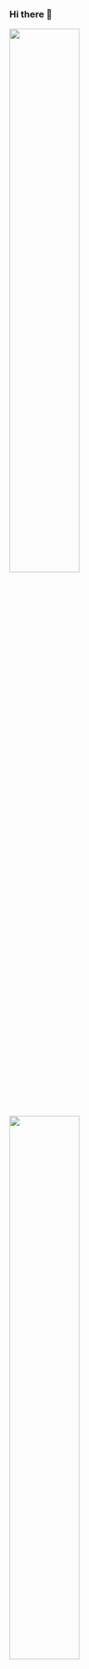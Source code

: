 ### Hi there 👋

<!--
**sbrj/sbrj** is a ✨ _special_ ✨ repository because its `README.md` (this file) appears on your GitHub profile.

Here are some ideas to get you started:

- 🔭 I’m currently working on BEMOBI
- 🌱 I’m currently learning ETL Process 
- 👯 I’m looking to collaborate on Open Projects
- 💬 Ask me about Python, SQL, Apache HOP, ETL
- 😄 Pronouns: Moreba; Martino; 
- ⚡ Fun fact: the fact that its fun.
-->

<div>
    <a href="https://github.com/sbrj">
        <img height="50%" src="https://github-readme-stats.vercel.app/api/top-langs/?username=sbrj&layout=compact&langs_count=16&theme=dark"/>
        <img height="50%" src="https://github-readme-stats.vercel.app/api?username=sbrj&show_icons=true&theme=light&include_all_commits=true&count_private=false"/>
    </a>
</div>
<div>
[![Github Badge](https://img.shields.io/badge/-Github-000?style=flat-square&logo=Github&logoColor=white&link=link_do_seu_perfil_no_github)](https://github.com/sbrj)
[![Linkedin Badge](https://img.shields.io/badge/-LinkedIn-blue?style=flat-square&logo=Linkedin&logoColor=white&link=link_do_seu_perfil_no_linkedin)](https://www.linkedin.com/in/mauriciodemartino/)
[![Whatsapp Badge](https://img.shields.io/badge/-Whatsapp-4CA143?style=flat-square&labelColor=4CA143&logo=whatsapp&logoColor=white&link=https://api.whatsapp.com/send?phone=seu_telefone_55+DDD+número_de_telefone&text=Hello!)](https://api.whatsapp.com/send?phone=seu_telefone_55+21+968848608&text=Hello!)
</div>

